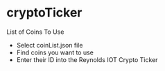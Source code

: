 # cryptoTicker
List of Coins To Use

- Select coinList.json file
- Find coins you want to use
- Enter their ID into the Reynolds IOT Crypto Ticker
